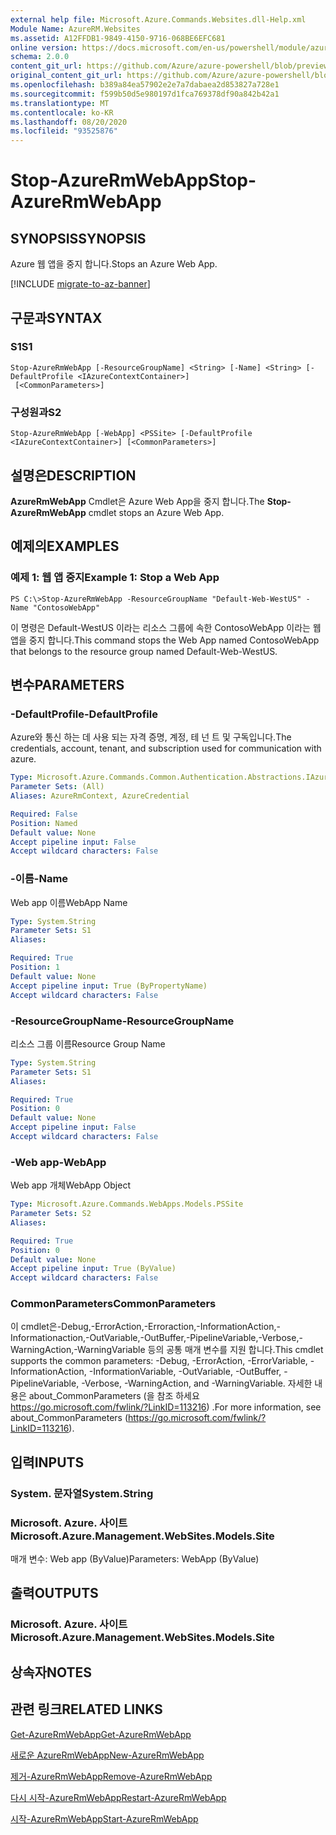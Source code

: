 ```yaml
---
external help file: Microsoft.Azure.Commands.Websites.dll-Help.xml
Module Name: AzureRM.Websites
ms.assetid: A12FFDB1-9849-4150-9716-068BE6EFC681
online version: https://docs.microsoft.com/en-us/powershell/module/azurerm.websites/stop-azurermwebapp
schema: 2.0.0
content_git_url: https://github.com/Azure/azure-powershell/blob/preview/src/ResourceManager/Websites/Commands.Websites/help/Stop-AzureRmWebApp.md
original_content_git_url: https://github.com/Azure/azure-powershell/blob/preview/src/ResourceManager/Websites/Commands.Websites/help/Stop-AzureRmWebApp.md
ms.openlocfilehash: b389a84ea57902e2e7a7dabaea2d853827a728e1
ms.sourcegitcommit: f599b50d5e980197d1fca769378df90a842b42a1
ms.translationtype: MT
ms.contentlocale: ko-KR
ms.lasthandoff: 08/20/2020
ms.locfileid: "93525876"
---
```

# <span data-ttu-id="0f360-101">Stop-AzureRmWebApp</span><span class="sxs-lookup"><span data-stu-id="0f360-101">Stop-AzureRmWebApp</span></span>

## <span data-ttu-id="0f360-102">SYNOPSIS</span><span class="sxs-lookup"><span data-stu-id="0f360-102">SYNOPSIS</span></span>
<span data-ttu-id="0f360-103">Azure 웹 앱을 중지 합니다.</span><span class="sxs-lookup"><span data-stu-id="0f360-103">Stops an Azure Web App.</span></span>

[!INCLUDE [migrate-to-az-banner](../../includes/migrate-to-az-banner.md)]

## <span data-ttu-id="0f360-104">구문과</span><span class="sxs-lookup"><span data-stu-id="0f360-104">SYNTAX</span></span>

### <span data-ttu-id="0f360-105">S1</span><span class="sxs-lookup"><span data-stu-id="0f360-105">S1</span></span>
```
Stop-AzureRmWebApp [-ResourceGroupName] <String> [-Name] <String> [-DefaultProfile <IAzureContextContainer>]
 [<CommonParameters>]
```

### <span data-ttu-id="0f360-106">구성원과</span><span class="sxs-lookup"><span data-stu-id="0f360-106">S2</span></span>
```
Stop-AzureRmWebApp [-WebApp] <PSSite> [-DefaultProfile <IAzureContextContainer>] [<CommonParameters>]
```

## <span data-ttu-id="0f360-107">설명은</span><span class="sxs-lookup"><span data-stu-id="0f360-107">DESCRIPTION</span></span>
<span data-ttu-id="0f360-108">**AzureRmWebApp** Cmdlet은 Azure Web App을 중지 합니다.</span><span class="sxs-lookup"><span data-stu-id="0f360-108">The **Stop-AzureRmWebApp** cmdlet stops an Azure Web App.</span></span>

## <span data-ttu-id="0f360-109">예제의</span><span class="sxs-lookup"><span data-stu-id="0f360-109">EXAMPLES</span></span>

### <span data-ttu-id="0f360-110">예제 1: 웹 앱 중지</span><span class="sxs-lookup"><span data-stu-id="0f360-110">Example 1: Stop a Web App</span></span>
```
PS C:\>Stop-AzureRmWebApp -ResourceGroupName "Default-Web-WestUS" -Name "ContosoWebApp"
```

<span data-ttu-id="0f360-111">이 명령은 Default-WestUS 이라는 리소스 그룹에 속한 ContosoWebApp 이라는 웹 앱을 중지 합니다.</span><span class="sxs-lookup"><span data-stu-id="0f360-111">This command stops the Web App named ContosoWebApp that belongs to the resource group named Default-Web-WestUS.</span></span>

## <span data-ttu-id="0f360-112">변수</span><span class="sxs-lookup"><span data-stu-id="0f360-112">PARAMETERS</span></span>

### <span data-ttu-id="0f360-113">-DefaultProfile</span><span class="sxs-lookup"><span data-stu-id="0f360-113">-DefaultProfile</span></span>
<span data-ttu-id="0f360-114">Azure와 통신 하는 데 사용 되는 자격 증명, 계정, 테 넌 트 및 구독입니다.</span><span class="sxs-lookup"><span data-stu-id="0f360-114">The credentials, account, tenant, and subscription used for communication with azure.</span></span>

```yaml
Type: Microsoft.Azure.Commands.Common.Authentication.Abstractions.IAzureContextContainer
Parameter Sets: (All)
Aliases: AzureRmContext, AzureCredential

Required: False
Position: Named
Default value: None
Accept pipeline input: False
Accept wildcard characters: False
```

### <span data-ttu-id="0f360-115">-이름</span><span class="sxs-lookup"><span data-stu-id="0f360-115">-Name</span></span>
<span data-ttu-id="0f360-116">Web app 이름</span><span class="sxs-lookup"><span data-stu-id="0f360-116">WebApp Name</span></span>

```yaml
Type: System.String
Parameter Sets: S1
Aliases:

Required: True
Position: 1
Default value: None
Accept pipeline input: True (ByPropertyName)
Accept wildcard characters: False
```

### <span data-ttu-id="0f360-117">-ResourceGroupName</span><span class="sxs-lookup"><span data-stu-id="0f360-117">-ResourceGroupName</span></span>
<span data-ttu-id="0f360-118">리소스 그룹 이름</span><span class="sxs-lookup"><span data-stu-id="0f360-118">Resource Group Name</span></span>

```yaml
Type: System.String
Parameter Sets: S1
Aliases:

Required: True
Position: 0
Default value: None
Accept pipeline input: False
Accept wildcard characters: False
```

### <span data-ttu-id="0f360-119">-Web app</span><span class="sxs-lookup"><span data-stu-id="0f360-119">-WebApp</span></span>
<span data-ttu-id="0f360-120">Web app 개체</span><span class="sxs-lookup"><span data-stu-id="0f360-120">WebApp Object</span></span>

```yaml
Type: Microsoft.Azure.Commands.WebApps.Models.PSSite
Parameter Sets: S2
Aliases:

Required: True
Position: 0
Default value: None
Accept pipeline input: True (ByValue)
Accept wildcard characters: False
```

### <span data-ttu-id="0f360-121">CommonParameters</span><span class="sxs-lookup"><span data-stu-id="0f360-121">CommonParameters</span></span>
<span data-ttu-id="0f360-122">이 cmdlet은-Debug,-ErrorAction,-Erroraction,-InformationAction,-Informationaction,-OutVariable,-OutBuffer,-PipelineVariable,-Verbose,-WarningAction,-WarningVariable 등의 공통 매개 변수를 지원 합니다.</span><span class="sxs-lookup"><span data-stu-id="0f360-122">This cmdlet supports the common parameters: -Debug, -ErrorAction, -ErrorVariable, -InformationAction, -InformationVariable, -OutVariable, -OutBuffer, -PipelineVariable, -Verbose, -WarningAction, and -WarningVariable.</span></span> <span data-ttu-id="0f360-123">자세한 내용은 about_CommonParameters (을 참조 하세요 https://go.microsoft.com/fwlink/?LinkID=113216) .</span><span class="sxs-lookup"><span data-stu-id="0f360-123">For more information, see about_CommonParameters (https://go.microsoft.com/fwlink/?LinkID=113216).</span></span>

## <span data-ttu-id="0f360-124">입력</span><span class="sxs-lookup"><span data-stu-id="0f360-124">INPUTS</span></span>

### <span data-ttu-id="0f360-125">System. 문자열</span><span class="sxs-lookup"><span data-stu-id="0f360-125">System.String</span></span>

### <span data-ttu-id="0f360-126">Microsoft. Azure. 사이트</span><span class="sxs-lookup"><span data-stu-id="0f360-126">Microsoft.Azure.Management.WebSites.Models.Site</span></span>
<span data-ttu-id="0f360-127">매개 변수: Web app (ByValue)</span><span class="sxs-lookup"><span data-stu-id="0f360-127">Parameters: WebApp (ByValue)</span></span>

## <span data-ttu-id="0f360-128">출력</span><span class="sxs-lookup"><span data-stu-id="0f360-128">OUTPUTS</span></span>

### <span data-ttu-id="0f360-129">Microsoft. Azure. 사이트</span><span class="sxs-lookup"><span data-stu-id="0f360-129">Microsoft.Azure.Management.WebSites.Models.Site</span></span>

## <span data-ttu-id="0f360-130">상속자</span><span class="sxs-lookup"><span data-stu-id="0f360-130">NOTES</span></span>

## <span data-ttu-id="0f360-131">관련 링크</span><span class="sxs-lookup"><span data-stu-id="0f360-131">RELATED LINKS</span></span>

[<span data-ttu-id="0f360-132">Get-AzureRmWebApp</span><span class="sxs-lookup"><span data-stu-id="0f360-132">Get-AzureRmWebApp</span></span>](./Get-AzureRmWebApp.md)

[<span data-ttu-id="0f360-133">새로운 AzureRmWebApp</span><span class="sxs-lookup"><span data-stu-id="0f360-133">New-AzureRmWebApp</span></span>](./New-AzureRmWebApp.md)

[<span data-ttu-id="0f360-134">제거-AzureRmWebApp</span><span class="sxs-lookup"><span data-stu-id="0f360-134">Remove-AzureRmWebApp</span></span>](./Remove-AzureRmWebApp.md)

[<span data-ttu-id="0f360-135">다시 시작-AzureRmWebApp</span><span class="sxs-lookup"><span data-stu-id="0f360-135">Restart-AzureRmWebApp</span></span>](./Restart-AzureRmWebApp.md)

[<span data-ttu-id="0f360-136">시작-AzureRmWebApp</span><span class="sxs-lookup"><span data-stu-id="0f360-136">Start-AzureRmWebApp</span></span>](./Start-AzureRmWebApp.md)



